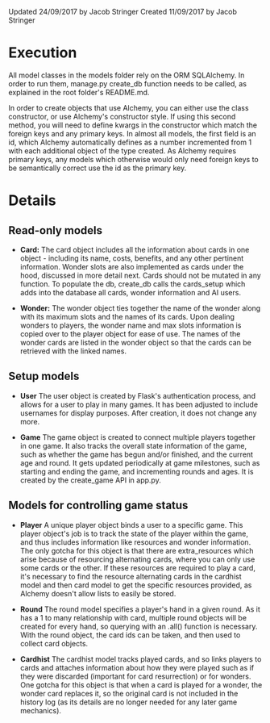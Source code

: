 Updated 24/09/2017 by Jacob Stringer
Created 11/09/2017 by Jacob Stringer

# Execution
All model classes in the models folder rely on the ORM SQLAlchemy. In order to run them, manage.py create_db function
needs to be called, as explained in the root folder's README.md.

In order to create objects that use Alchemy, you can either use the class constructor, or use Alchemy's constructor
style. If using this second method, you will need to define kwargs in the constructor which match the foreign keys and
any primary keys. In almost all models, the first field is an id, which Alchemy automatically defines as a number
incremented from 1 with each additional object of the type created. As Alchemy requires primary keys, any models which
otherwise would only need foreign keys to be semantically correct use the id as the primary key.


# Details

## Read-only models
- **Card:**
The card object includes all the information about cards in one object - including its name, costs, benefits, and
any other pertinent information. Wonder slots are also implemented as cards under the hood, discussed in more detail
next. Cards should not be mutated in any function. To populate the db, create_db calls the cards_setup which adds into
the database all cards, wonder information and AI users.

- **Wonder:**
The wonder object ties together the name of the wonder along with its maximum slots and the names of its cards. Upon
dealing wonders to players, the wonder name and max slots information is copied over to the player object for ease of
use. The names of the wonder cards are listed in the wonder object so that the cards can be retrieved with the linked
names.


## Setup models
- **User**
The user object is created by Flask's authentication process, and allows for a user to play in many games. 
It has been adjusted to include usernames for display purposes. After creation, it does not change any more.

- **Game**
The game object is created to connect multiple players together in one game. It also tracks the overall state
information of the game, such as whether the game has begun and/or finished, and the current age and round. It 
gets updated periodically at game milestones, such as starting and ending the game, and incrementing rounds and ages.
It is created by the create_game API in app.py.


## Models for controlling game status
- **Player**
A unique player object binds a user to a specific game. This player object's job is to track the 
state of the player within the game, and thus includes information like resources and wonder information. The only
gotcha for this object is that there are extra_resources which arise because of resourcing alternating cards, where
you can only use some cards or the other. If these resources are required to play a card, it's necessary to find the
resource alternating cards in the cardhist model and then card model to get the specific resources provided, as 
Alchemy doesn't allow lists to easily be stored.

- **Round**
The round model specifies a player's hand in a given round. As it has a 1 to many relationship with card, multiple 
round objects will be created for every hand, so querying with an .all() function is necessary. With the round object,
the card ids can be taken, and then used to collect card objects.

- **Cardhist**
The cardhist model tracks played cards, and so links players to cards and attaches information about how they were
played such as if they were discarded (important for card resurrection) or for wonders. One gotcha for this object is
that when a card is played for a wonder, the wonder card replaces it, so the original card is not included in the
history log (as its details are no longer needed for any later game mechanics).
